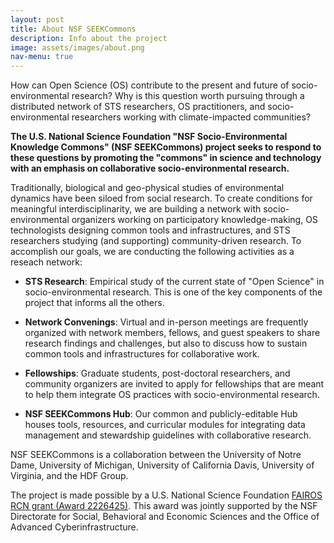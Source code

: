 ```yaml
---
layout: post
title: About NSF SEEKCommons 
description: Info about the project
image: assets/images/about.png
nav-menu: true
---
```


How can Open Science (OS) contribute to the present and future of socio-environmental research? Why is this question worth pursuing through a distributed network of STS researchers, OS practitioners, and socio-environmental researchers working with climate-impacted communities? 

**The U.S. National Science Foundation "NSF Socio-Environmental Knowledge Commons" (NSF SEEKCommons) project seeks to respond to these questions by promoting the "commons" in science and technology with an emphasis on collaborative socio-environmental research.**

Traditionally, biological and geo-physical studies of environmental dynamics have been siloed from social research. To create conditions for meaningful interdisciplinarity, we are building a network with socio-environmental organizers working on participatory knowledge-making, OS technologists designing common tools and infrastructures, and STS researchers studying (and supporting) community-driven research. To accomplish our goals, we are conducting the following activities as a reseach network:

* **STS Research**: Empirical study of the current state of "Open Science" in socio-environmental research. This is one of the key components of the project that informs all the others.

* **Network Convenings**: Virtual and in-person meetings are frequently organized with network members, fellows, and guest speakers to share research findings and challenges, but also to discuss how to sustain common tools and infrastructures for collaborative work.

* **Fellowships**: Graduate students, post-doctoral researchers, and community organizers are invited to apply for fellowships that are meant to help them integrate OS practices with socio-environmental research.

* **NSF SEEKCommons Hub**: Our common and publicly-editable Hub houses tools, resources, and curricular modules for integrating data management and stewardship guidelines with collaborative research.

NSF SEEKCommons is a collaboration between the University of Notre Dame, University of Michigan, University of California Davis, University of Virginia, and the HDF Group.

The project is made possible by a U.S. National Science Foundation [FAIROS RCN grant (Award 2226425)](https://www.nsf.gov/awardsearch/showAward?AWD_ID=2226425&HistoricalAwards=false). This award was jointly supported by the NSF Directorate for Social, Behavioral and Economic Sciences and the Office of Advanced Cyberinfrastructure.
